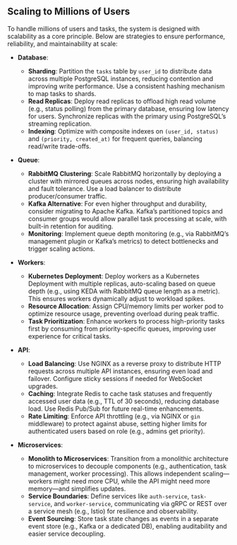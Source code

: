 ## Scaling to Millions of Users

To handle millions of users and tasks, the system is designed with scalability as a core principle. Below are strategies to ensure performance, reliability, and maintainability at scale:

- **Database**:
  - **Sharding**: Partition the `tasks` table by `user_id` to distribute data across multiple PostgreSQL instances, reducing contention and improving write performance. Use a consistent hashing mechanism to map tasks to shards.
  - **Read Replicas**: Deploy read replicas to offload high read volume (e.g., status polling) from the primary database, ensuring low latency for users. Synchronize replicas with the primary using PostgreSQL’s streaming replication.
  - **Indexing**: Optimize with composite indexes on `(user_id, status)` and `(priority, created_at)` for frequent queries, balancing read/write trade-offs.

- **Queue**:
  - **RabbitMQ Clustering**: Scale RabbitMQ horizontally by deploying a cluster with mirrored queues across nodes, ensuring high availability and fault tolerance. Use a load balancer to distribute producer/consumer traffic.
  - **Kafka Alternative**: For even higher throughput and durability, consider migrating to Apache Kafka. Kafka’s partitioned topics and consumer groups would allow parallel task processing at scale, with built-in retention for auditing.
  - **Monitoring**: Implement queue depth monitoring (e.g., via RabbitMQ’s management plugin or Kafka’s metrics) to detect bottlenecks and trigger scaling actions.

- **Workers**:
  - **Kubernetes Deployment**: Deploy workers as a Kubernetes Deployment with multiple replicas, auto-scaling based on queue depth (e.g., using KEDA with RabbitMQ queue length as a metric). This ensures workers dynamically adjust to workload spikes.
  - **Resource Allocation**: Assign CPU/memory limits per worker pod to optimize resource usage, preventing overload during peak traffic.
  - **Task Prioritization**: Enhance workers to process high-priority tasks first by consuming from priority-specific queues, improving user experience for critical tasks.

- **API**:
  - **Load Balancing**: Use NGINX as a reverse proxy to distribute HTTP requests across multiple API instances, ensuring even load and failover. Configure sticky sessions if needed for WebSocket upgrades.
  - **Caching**: Integrate Redis to cache task statuses and frequently accessed user data (e.g., TTL of 30 seconds), reducing database load. Use Redis Pub/Sub for future real-time enhancements.
  - **Rate Limiting**: Enforce API throttling (e.g., via NGINX or `gin` middleware) to protect against abuse, setting higher limits for authenticated users based on role (e.g., admins get priority).

- **Microservices**:
  - **Monolith to Microservices**: Transition from a monolithic architecture to microservices to decouple components (e.g., authentication, task management, worker processing). This allows independent scaling—workers might need more CPU, while the API might need more memory—and simplifies updates.
  - **Service Boundaries**: Define services like `auth-service`, `task-service`, and `worker-service`, communicating via gRPC or REST over a service mesh (e.g., Istio) for resilience and observability.
  - **Event Sourcing**: Store task state changes as events in a separate event store (e.g., Kafka or a dedicated DB), enabling auditability and easier service decoupling.
